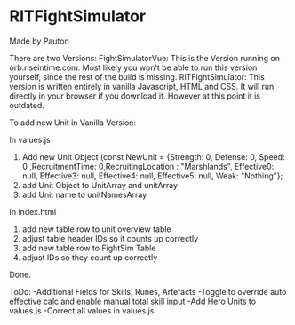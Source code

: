 # RITFightSimulator
Made by Pauton

There are two Versions:
FightSimulatorVue: This is the Version running on orb.riseintime.com. Most likely you won't be able to run this version yourself, since the rest of the build is missing.
RITFightSimulator: This version is written entirely in vanilla Javascript, HTML and CSS. It will run directly in your browser if you download it. However at this point it is outdated.


To add new Unit in Vanilla Version:

In values.js
1. Add new Unit Object (const NewUnit = {Strength: 0, Defense: 0, Speed: 0 ,RecruitmentTime: 0,RecruitingLocation : "Marshlands", Effective0: null, Effective3: null, Effective4: null, Effective5: null, Weak: "Nothing"};
2. add Unit Object to UnitArray and unitArray
3. add Unit name to unitNamesArray

In index.html
1. add new table row to unit overview table
2. adjust table header IDs so it counts up correctly
3. add new table row to FightSim Table
4. adjust IDs so they count up correctly


Done.


ToDo:
-Additional Fields for Skills, Runes, Artefacts
-Toggle to override auto effective calc and enable manual total skill input
-Add Hero Units to values.js
-Correct all values in values.js
  
  
  
  
